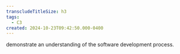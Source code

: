 ```yaml
---
transcludeTitleSize: h3
tags:
  - C3
created: 2024-10-23T09:42:50.000-0400
---
```

demonstrate an understanding of the software development process.
